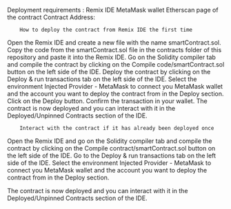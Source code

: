 Deployment requirements :
    Remix IDE
    MetaMask wallet
    Etherscan page of the contract
    Contract Address: 

        How to deploy the contract from Remix IDE the first time

Open the Remix IDE and create a new file with the name smartContract.sol.
Copy the code from the smartContract.sol file in the contracts folder of this repository and paste it into the Remix IDE.
Go on the Solidity compiler tab and compile the contract by clicking on the Compile code/smartContract.sol button on the left side of the IDE.
Deploy the contract by clicking on the Deploy & run transactions tab on the left side of the IDE.
Select the environment Injected Provider - MetaMask to connect you MetaMask wallet and the account you want to deploy the contract from in the Deploy section.
Click on the Deploy button.
Confirm the transaction in your wallet.
The contract is now deployed and you can interact with it in the Deployed/Unpinned Contracts section of the IDE.

        Interact with the contract if it has already been deployed once

Open the Remix IDE and go on the Solidity compiler tab and compile the contract by clicking on the Compile contract/smartContract.sol button on the left side of the IDE.
Go to the Deploy & run transactions tab on the left side of the IDE.
Select the environment Injected Provider - MetaMask to connect you MetaMask wallet and the account you want to deploy the contract from in the Deploy section.
<!-- In the At Address field, enter the address of the contract 0xE3996F4E094471342AE1EF51F59F01b898C709da, and click on the At Address button. -->
The contract is now deployed and you can interact with it in the Deployed/Unpinned Contracts section of the IDE.